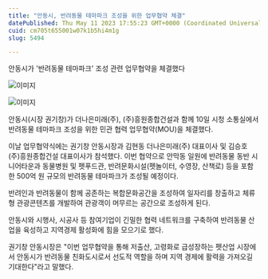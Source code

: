 ```yaml
---
title: "안동시, 반려동물 테마파크 조성을 위한 업무협약 체결"
datePublished: Thu May 11 2023 17:55:23 GMT+0000 (Coordinated Universal Time)
cuid: cm705t655001w07k1b5hi4m1g
slug: 5494

---
```



안동시가 '반려동물 테마파크' 조성 관련 업무협약을 체결했다

![이미지](https://cdn.hashnode.com/res/hashnode/image/upload/v1739258841828/e347819b-8f83-4837-a6df-3ccc3e00bc0c.jpeg)

![이미지](https://cdn.hashnode.com/res/hashnode/image/upload/v1739258844025/cc0dcaac-76b7-426d-a7fb-83b3f2109974.jpeg)

안동시(시장 권기창)가 더나은미래(주), (주)흥원종합건설과 함께 10일 시청 소통실에서 반려동물 테마파크 조성을 위한 민관 협력 업무협약(MOU)을 체결했다.

이날 업무협약식에는 권기창 안동시장과 김현동 더나은미래(주) 대표이사 및 김승호 (주)흥원종합건설 대표이사가 참석했다. 이번 협약으로 안막동 일원에 반려동물 동반 시니어타운과 동물병원 및 펫푸드관, 반려문화시설(펫놀이터, 수영장, 산책로) 등을 포함한 500억 원 규모의 반려동물 테마파크가 조성될 예정이다.

반려인과 반려동물이 함께 공존하는 복합문화공간을 조성하여 일자리를 창출하고 체류형 관광콘텐츠를 개발하여 관광객이 머무르는 공간으로 조성하게 된다.

안동시와 시행사, 시공사 등 참여기업이 긴밀한 협력 네트워크를 구축하여 반려동물 산업을 육성하고 지역경제 활성화에 힘을 모으기로 했다.

권기창 안동시장은 "이번 업무협약을 통해 저출산, 고령화로 급성장하는 펫산업 시장에서 안동시가 반려동물 친화도시로서 선도적 역할을 하며 지역 경제에 활력을 가져오길 기대한다"라고 말했다.